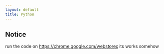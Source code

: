 ```yaml
---
layout: default
title: Python
---
```

## Notice
run the code on https://chrome.google.com/webstorex its works somehow
